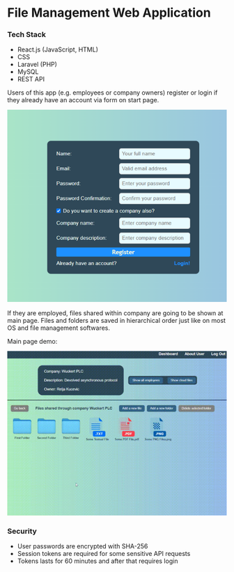 # File Management Web Application

### Tech Stack
* React.js (JavaScript, HTML)
* CSS
* Laravel (PHP)
* MySQL
* REST API

Users of this app (e.g. employees or company owners) register or login if they already have an account via form on start page. 

![Register page](/register_page.png)

If they are employed, files shared within company are going to be shown at main page. Files and folders are saved in hierarchical order just like on most OS and file management softwares.

Main page demo:

![Main page](/demo.gif)

### Security
* User passwords are encrypted with SHA-256
* Session tokens are required for some sensitive API requests
* Tokens lasts for 60 minutes and after that requires login
